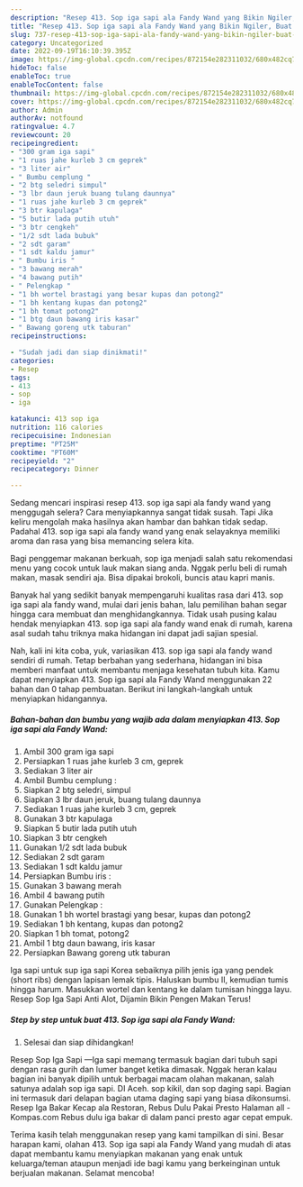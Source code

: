 ```yaml
---
description: "Resep 413. Sop iga sapi ala Fandy Wand yang Bikin Ngiler, Buat Buka Puasa Lezat"
title: "Resep 413. Sop iga sapi ala Fandy Wand yang Bikin Ngiler, Buat Buka Puasa Lezat"
slug: 737-resep-413-sop-iga-sapi-ala-fandy-wand-yang-bikin-ngiler-buat-buka-puasa-lezat
category: Uncategorized
date: 2022-09-19T16:10:39.395Z
image: https://img-global.cpcdn.com/recipes/872154e282311032/680x482cq70/413-sop-iga-sapi-ala-fandy-wand-foto-resep-utama.jpg
hideToc: false
enableToc: true
enableTocContent: false
thumbnail: https://img-global.cpcdn.com/recipes/872154e282311032/680x482cq70/413-sop-iga-sapi-ala-fandy-wand-foto-resep-utama.jpg
cover: https://img-global.cpcdn.com/recipes/872154e282311032/680x482cq70/413-sop-iga-sapi-ala-fandy-wand-foto-resep-utama.jpg
author: Admin
authorAv: notfound
ratingvalue: 4.7
reviewcount: 20
recipeingredient:
- "300 gram iga sapi"
- "1 ruas jahe kurleb 3 cm geprek"
- "3 liter air"
- " Bumbu cemplung "
- "2 btg seledri simpul"
- "3 lbr daun jeruk buang tulang daunnya"
- "1 ruas jahe kurleb 3 cm geprek"
- "3 btr kapulaga"
- "5 butir lada putih utuh"
- "3 btr cengkeh"
- "1/2 sdt lada bubuk"
- "2 sdt garam"
- "1 sdt kaldu jamur"
- " Bumbu iris "
- "3 bawang merah"
- "4 bawang putih"
- " Pelengkap "
- "1 bh wortel brastagi yang besar kupas dan potong2"
- "1 bh kentang kupas dan potong2"
- "1 bh tomat potong2"
- "1 btg daun bawang iris kasar"
- " Bawang goreng utk taburan"
recipeinstructions:

- "Sudah jadi dan siap dinikmati!"
categories:
- Resep
tags:
- 413
- sop
- iga

katakunci: 413 sop iga 
nutrition: 116 calories
recipecuisine: Indonesian
preptime: "PT25M"
cooktime: "PT60M"
recipeyield: "2"
recipecategory: Dinner

---
```



Sedang mencari inspirasi resep 413. sop iga sapi ala fandy wand yang menggugah selera? Cara menyiapkannya sangat tidak susah. Tapi Jika keliru mengolah maka hasilnya akan hambar dan bahkan tidak sedap. Padahal 413. sop iga sapi ala fandy wand yang enak selayaknya memiliki aroma dan rasa yang bisa memancing selera kita.


Bagi penggemar makanan berkuah, sop iga menjadi salah satu rekomendasi menu yang cocok untuk lauk makan siang anda. Nggak perlu beli di rumah makan, masak sendiri aja. Bisa dipakai brokoli, buncis atau kapri manis.

Banyak hal yang sedikit banyak mempengaruhi kualitas rasa dari 413. sop iga sapi ala fandy wand, mulai dari jenis bahan, lalu pemilihan bahan segar hingga cara membuat dan menghidangkannya. Tidak usah pusing kalau hendak menyiapkan 413. sop iga sapi ala fandy wand enak di rumah, karena asal sudah tahu triknya maka hidangan ini dapat jadi sajian spesial.


Nah, kali ini kita coba, yuk, variasikan 413. sop iga sapi ala fandy wand sendiri di rumah. Tetap berbahan yang sederhana, hidangan ini bisa memberi manfaat untuk membantu menjaga kesehatan tubuh kita. Kamu dapat menyiapkan 413. Sop iga sapi ala Fandy Wand menggunakan 22 bahan dan 0 tahap pembuatan. Berikut ini langkah-langkah untuk menyiapkan hidangannya.

<!--inarticleads1-->

##### Bahan-bahan dan bumbu yang wajib ada dalam menyiapkan 413. Sop iga sapi ala Fandy Wand:

1. Ambil 300 gram iga sapi
1. Persiapkan 1 ruas jahe kurleb 3 cm, geprek
1. Sediakan 3 liter air
1. Ambil  Bumbu cemplung :
1. Siapkan 2 btg seledri, simpul
1. Siapkan 3 lbr daun jeruk, buang tulang daunnya
1. Sediakan 1 ruas jahe kurleb 3 cm, geprek
1. Gunakan 3 btr kapulaga
1. Siapkan 5 butir lada putih utuh
1. Siapkan 3 btr cengkeh
1. Gunakan 1/2 sdt lada bubuk
1. Sediakan 2 sdt garam
1. Sediakan 1 sdt kaldu jamur
1. Persiapkan  Bumbu iris :
1. Gunakan 3 bawang merah
1. Ambil 4 bawang putih
1. Gunakan  Pelengkap :
1. Gunakan 1 bh wortel brastagi yang besar, kupas dan potong2
1. Sediakan 1 bh kentang, kupas dan potong2
1. Siapkan 1 bh tomat, potong2
1. Ambil 1 btg daun bawang, iris kasar
1. Persiapkan  Bawang goreng utk taburan


Iga sapi untuk sup iga sapi Korea sebaiknya pilih jenis iga yang pendek (short ribs) dengan lapisan lemak tipis. Haluskan bumbu II, kemudian tumis hingga harum. Masukkan wortel dan kentang ke dalam tumisan hingga layu. Resep Sop Iga Sapi Anti Alot, Dijamin Bikin Pengen Makan Terus! 

<!--inarticleads2-->

##### Step by step untuk buat 413. Sop iga sapi ala Fandy Wand:


1. Selesai dan siap dihidangkan!

Resep Sop Iga Sapi —Iga sapi memang termasuk bagian dari tubuh sapi dengan rasa gurih dan lumer banget ketika dimasak. Nggak heran kalau bagian ini banyak dipilih untuk berbagai macam olahan makanan, salah satunya adalah sop iga sapi. DI Aceh. sop kikil, dan sop daging sapi. Bagian ini termasuk dari delapan bagian utama daging sapi yang biasa dikonsumsi. Resep Iga Bakar Kecap ala Restoran, Rebus Dulu Pakai Presto Halaman all - Kompas.com Rebus dulu iga bakar di dalam panci presto agar cepat empuk. 

Terima kasih telah menggunakan resep yang kami tampilkan di sini. Besar harapan kami, olahan 413. Sop iga sapi ala Fandy Wand yang mudah di atas dapat membantu kamu menyiapkan makanan yang enak untuk keluarga/teman ataupun menjadi ide bagi kamu yang berkeinginan untuk berjualan makanan. Selamat mencoba!

